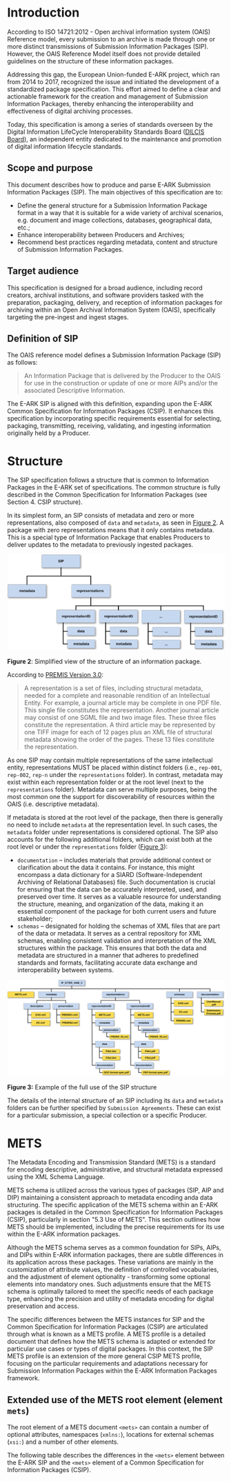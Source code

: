 # Introduction

According to ISO 14721:2012 - Open archival information system (OAIS) Reference model, every submission to an archive is made through one or more distinct transmissions of Submission Information Packages (SIP). However, the OAIS Reference Model itself does not provide detailed guidelines on the structure of these information packages.

Addressing this gap, the European Union-funded E-ARK project, which ran from 2014 to 2017, recognized the issue and initiated the development of a standardized package specification. This effort aimed to define a clear and actionable framework for the creation and management of Submission Information Packages, thereby enhancing the interoperability and effectiveness of digital archiving processes.

Today, this specification is among a series of standards overseen by the Digital Information LifeCycle Interoperability Standards Board ([DILCIS Board](http://www.dilcis.eu)), an independent entity dedicated to the maintenance and promotion of digital information lifecycle standards.

## Scope and purpose

This document describes how to produce and parse E-ARK Submission Information Packages (SIP). The main objectives of this specification are to:

- Define the general structure for a Submission Information Package format in a way that it is suitable for a wide variety of archival scenarios, e.g. document and image collections, databases, geographical data, etc.;
- Enhance interoperability between Producers and Archives;
- Recommend best practices regarding metadata, content and structure of Submission Information Packages.

## Target audience

This specification is designed for a broad audience, including record creators, archival institutions, and software providers tasked with the preparation, packaging, delivery, and reception of information packages for archiving within an Open Archival Information System (OAIS), specifically targeting the pre-ingest and ingest stages.

## Definition of SIP

The OAIS reference model defines a Submission Information Package (SIP) as follows:

> An Information Package that is delivered by the Producer to the OAIS for use in the construction or update of one or more AIPs and/or the associated Descriptive Information.

The E-ARK SIP is aligned with this definition, expanding upon the E-ARK Common Specification for Information Packages (CSIP). It enhances this specification by incorporating specific requirements essential for selecting, packaging, transmitting, receiving, validating, and ingesting information originally held by a Producer.

# Structure

The SIP specification follows a structure that is common to Information Packages in the E-ARK set of specifications. The common structure is fully described in the Common Specification for Information Packages (see Section 4. CSIP structure).

In its simplest form, an SIP consists of metadata and zero or more representations, also composed of `data` and `metadata`, as seen in [Figure 2](#fig2). A package with zero representations means that it only contains metadata. This is a special type of Information Package that enables Producers to deliver updates to the metadata to previously ingested packages.

<a name="fig2"></a>
![SIP data model](images/Fig_2_SIP.svg)

**Figure 2**: Simplified view of the structure of an information package.

According to [PREMIS Version 3.0](http://www.loc.gov/standards/premis/v3/premis-3-0-final.pdf):

> A representation is a set of files, including structural metadata, needed for a complete and reasonable rendition of an Intellectual Entity. For example, a journal article may be complete in one PDF file. This single file constitutes the representation. Another journal article may consist of one SGML file and two image files. These three files constitute the representation. A third article may be represented by one TIFF image for each of 12 pages plus an XML file of structural metadata showing the order of the pages. These 13 files constitute the representation.

As one SIP may contain multiple representations of the same intellectual entity, representations MUST be placed within distinct folders (i.e., `rep-001`, `rep-002`, `rep-n` under the `representations` folder). In contrast, metadata may exist within each representation folder or at the root level (next to the `representations` folder). Metadata can serve multiple purposes, being the most common one the support for discoverability of resources within the OAIS (i.e. descriptive metadata).

If metadata is stored at the root level of the package, then there is generally no need to include `metadata` at the representation level. In such cases, the `metadata` folder under representations is considered optional. The SIP also accounts for the following additional folders, which can exist both at the root level or under the `representations` folder ([Figure 3](#fig3)):

- `documentation` – includes materials that provide additional context or clarification about the data it contains. For instance, this might encompass a data dictionary for a SIARD (Software-Independent Archiving of Relational Databases) file. Such documentation is crucial for ensuring that the data can be accurately interpreted, used, and preserved over time. It serves as a valuable resource for understanding the structure, meaning, and organization of the data, making it an essential component of the package for both current users and future stakeholder;
- `schemas` – designated for holding the schemas of XML files that are part of the data or metadata. It serves as a central repository for XML schemas, enabling consistent validation and interpretation of the XML structures within the package. This ensures that both the data and metadata are structured in a manner that adheres to predefined standards and formats, facilitating accurate data exchange and interoperability between systems.

<a name="fig3"></a>
![General SIP structure](images/Fig_3_SIP.svg "Example of the full use of the SIP structure.")

**Figure 3:** Example of the full use of the SIP structure

The details of the internal structure of an SIP including its `data` and `metadata` folders can be further specified by `Submission Agreements`. These can exist for a particular submission, a special collection or a specific Producer.

# METS

The Metadata Encoding and Transmission Standard (METS) is a standard for encoding descriptive, administrative, and structural metadata expressed using the XML Schema Language.

METS schema is utilized across the various types of packages (SIP, AIP and DIP) maintaining a consistent approach to metadata encoding anda data structuring. The specific application of the METS schema within an E-ARK packages is detailed in the Common Specification for Information Packages (CSIP), particularly in section "5.3 Use of METS". This section outlines how METS should be implemented, including the precise requirements for its use within the E-ARK information packages.

Although the METS schema serves as a common foundation for SIPs, AIPs, and DIPs within E-ARK information packages, there are subtle differences in its application across these packages. These variations are mainly in the customization of attribute values, the definition of controlled vocabularies, and the adjustment of element optionality - transforming some optional elements into mandatory ones. Such adjustments ensure that the METS schema is optimally tailored to meet the specific needs of each package type, enhancing the precision and utility of metadata encoding for digital preservation and access.

The specific differences between the METS instances for SIP and the Common Specification for Information Packages (CSIP) are articulated through what is known as a METS profile. A METS profile is a detailed document that defines how the METS schema is adapted or extended for particular use cases or types of digital packages. In this context, the SIP METS profile is an extension of the more general CSIP METS profile, focusing on the particular requirements and adaptations necessary for Submission Information Packages within the E-ARK Information Packages framework.

## Extended use of the METS root element (element `mets`)

The root element of a METS document `<mets>` can contain a number of optional attributes, namespaces (`xmlns:`), locations for external schemas (`xsi:`) and a number of other elements.

The following table describes the differences in the `<mets>` element between the E-ARK SIP and the `<mets>` element of a Common Specification for Information Packages (CSIP).
